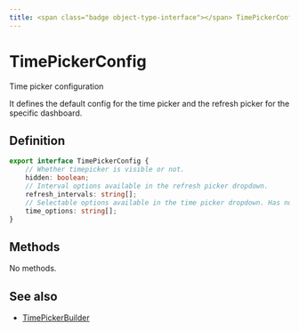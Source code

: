 ```yaml
---
title: <span class="badge object-type-interface"></span> TimePickerConfig
---
```

# <span class="badge object-type-interface"></span> TimePickerConfig

Time picker configuration

It defines the default config for the time picker and the refresh picker for the specific dashboard.

## Definition

```typescript
export interface TimePickerConfig {
	// Whether timepicker is visible or not.
	hidden: boolean;
	// Interval options available in the refresh picker dropdown.
	refresh_intervals: string[];
	// Selectable options available in the time picker dropdown. Has no effect on provisioned dashboard.
	time_options: string[];
}

```
## Methods

No methods.
## See also

 * <span class="badge builder"></span> [TimePickerBuilder](./builder-TimePickerBuilder.md)

